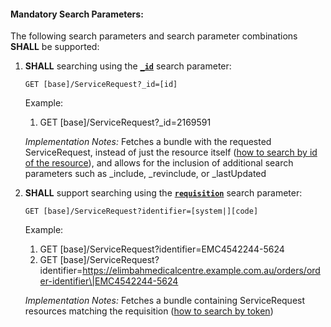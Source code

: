 #### Mandatory Search Parameters:

The following search parameters and search parameter combinations **SHALL** be supported:

1. **SHALL** searching using the **[`_id`](https://hl7.org/fhir/R4/servicerequest.html#search)** search parameter:
 
    `GET [base]/ServiceRequest?_id=[id]`

    Example:
    
      1. GET [base]/ServiceRequest?_id=2169591

    *Implementation Notes:* Fetches a bundle with the requested ServiceRequest, instead of just the resource itself ([how to search by id of the resource](https://hl7.org/fhir/r4/search.html#id)), and allows for the inclusion of additional search parameters such as _include, _revinclude, or _lastUpdated


1. **SHALL** support searching using the **[`requisition`](https://hl7.org/fhir/R4/observation.html#search)** search parameter:


    `GET [base]/ServiceRequest?identifier=[system|][code]`

    Example:
    
      1. GET [base]/ServiceRequest?identifier=EMC4542244-5624
      1. GET [base]/ServiceRequest?identifier=https://elimbahmedicalcentre.example.com.au/orders/order-identifier\|EMC4542244-5624 

    *Implementation Notes:* Fetches a bundle containing ServiceRequest resources matching the requisition ([how to search by token](http://hl7.org/fhir/R4/search.html#token))


